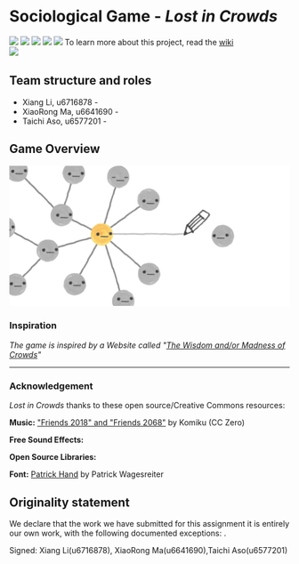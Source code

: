 # Sociological Game - _Lost in Crowds_
![](https://img.shields.io/badge/ASS-COMP6442/2100-brightgreen.svg)
![](https://img.shields.io/apm/l/vim-mode.svg)
![](https://img.shields.io/badge/Platform-Android-brightgreen.svg)
![](https://img.shields.io/badge/Version-0.0.1-orange.svg)
![](https://img.shields.io/badge/Release-0-yellow.svg)
To learn more about this project, read the [wiki](https://gitlab.cecs.anu.edu.au/u6716878/AssignApp2019s1/wikis/home/home)  
![](Assets/homepage.gif)
 

## Team structure and roles 
+ Xiang Li, u6716878 - 
+ XiaoRong Ma, u6641690 - 
+ Taichi Aso, u6577201 - 

## Game Overview 
![](Assets/thumb.png)
### Inspiration
_The game is inspired by a Website called "[The Wisdom and/or Madness of Crowds](https://ncase.me/crowds/)"_  
- - -     
### Acknowledgement
_Lost in Crowds_ thanks to these open source/Creative Commons resources:

**Music:** ["Friends 2018" and "Friends 2068"](http://freemusicarchive.org/music/Komiku/Tale_on_the_Late/) by Komiku (CC Zero)

**Free Sound Effects:**


**Open Source Libraries:**



**Font:** [Patrick Hand](https://fonts.google.com/specimen/Patrick+Hand) by Patrick Wagesreiter
## Originality statement
We declare that the work we have submitted for  this assignment  it is entirely our own work, with the following documented exceptions:
.

Signed: Xiang Li(u6716878), XiaoRong Ma(u6641690),Taichi Aso(u6577201)


